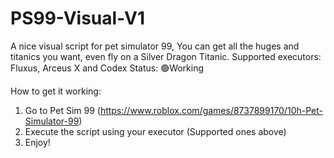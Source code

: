 # PS99-Visual-V1
A nice visual script for pet simulator 99, You can get all the huges and titanics you want, even fly on a Silver Dragon Titanic. 
Supported executors: Fluxus, Arceus X and Codex
Status: 🟢Working

How to get it working: 
1. Go to Pet Sim 99 (https://www.roblox.com/games/8737899170/10h-Pet-Simulator-99)
2. Execute the script using your executor (Supported ones above)
3. Enjoy! 
